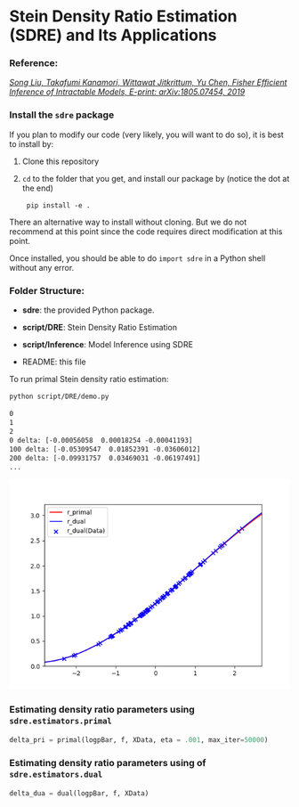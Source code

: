 # Stein Density Ratio Estimation (SDRE) and Its Applications

### Reference: 
[*Song Liu, Takafumi Kanamori, Wittawat Jitkrittum, Yu Chen, Fisher Efficient Inference of Intractable Models, E-print: arXiv:1805.07454, 2019*](https://arxiv.org/abs/1805.07454)

### Install the `sdre` package

If you plan to modify our code (very likely, you will want to do so), it is best to install by:

1. Clone this repository 
2. `cd` to the folder that you get, and install our package by (notice the dot at the end)

        pip install -e .

There an alternative way to install without cloning. But we do not recommend at
this point since the code requires direct modification at this point.


Once installed, you should be able to do `import sdre` in a Python shell without any error.

### Folder Structure: 
- **sdre**: the provided Python package. 
- **script/DRE**: Stein Density Ratio Estimation
- **script/Inference**: Model Inference using SDRE

- README: this file

To run primal Stein density ratio estimation:

```bash
python script/DRE/demo.py
```

```
0
1
2
0 delta: [-0.00056058  0.00018254 -0.00041193]
100 delta: [-0.05309547  0.01852391 -0.03606012]
200 delta: [-0.09931757  0.03469031 -0.06197491]
...

```

![demo.png](demo.png "")


### Estimating density ratio parameters using `sdre.estimators.primal`
```python
delta_pri = primal(logpBar, f, XData, eta = .001, max_iter=50000)
```

### Estimating density ratio parameters using of `sdre.estimators.dual`
```python
delta_dua = dual(logpBar, f, XData)
```